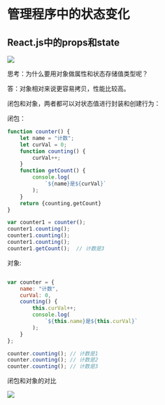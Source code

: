 # 管理程序中的状态变化

## React.js中的props和state

![](D:\frontEnd\rookieLoadJS\javascriptupload\img\a705d22e81c2e39dd81516a5d9709076.webp)

思考：为什么要用对象做属性和状态存储值类型呢？

答：对象相对来说更容易拷贝，性能比较高。

闭包和对象，两者都可以对状态值进行封装和创建行为：

闭包：

```javascript
function counter() {
    let name = "计数";
    let curVal = 0;
    function counting() {
        curVal++;
    }
    function getCount() {
        console.log(
            `${name}是${curVal}`
        );
    }
    return {counting,getCount}
}

var counter1 = counter();
counter1.counting();  
counter1.counting();  
counter1.counting();  
counter1.getCount();  // 计数是3
```

对象:

```javascript

var counter = {
    name: "计数",
    curVal: 0,
    counting() {
        this.curVal++;
        console.log(
            `${this.name}是${this.curVal}`
        );
    }
};

counter.counting(); // 计数是1
counter.counting(); // 计数是2
counter.counting(); // 计数是3
```

闭包和对象的对比

![](D:\frontEnd\rookieLoadJS\javascriptupload\img\d4b33bdaebd78854338a331c407fc2d3.webp)